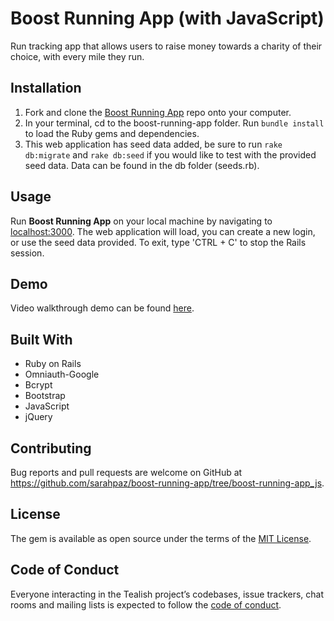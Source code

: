 # Boost Running App (with JavaScript)

Run tracking app that allows users to raise money towards a charity of their choice, with every mile they run.

## Installation

1. Fork and clone the [Boost Running App](https://github.com/sarahpaz/boost-running-app/tree/boost-running-app_js) repo onto your computer.
2. In your terminal, cd to the boost-running-app folder. Run `bundle install` to load the Ruby gems and dependencies.
3. This web application has seed data added, be sure to run `rake db:migrate` and `rake db:seed` if you would like to test with the provided seed data. Data can be found in the db folder (seeds.rb).

## Usage

Run **Boost Running App** on your local machine by navigating to [localhost:3000](https://localhost:3000). The web application will load, you can create a new login, or use the seed data provided. To exit, type 'CTRL + C' to stop the Rails session.

## Demo

Video walkthrough demo can be found [here](https://youtu.be/8vAxjofl_7g).

## Built With

- Ruby on Rails
- Omniauth-Google
- Bcrypt
- Bootstrap
- JavaScript
- jQuery

## Contributing

Bug reports and pull requests are welcome on GitHub at https://github.com/sarahpaz/boost-running-app/tree/boost-running-app_js.

## License

The gem is available as open source under the terms of the [MIT License](https://opensource.org/licenses/MIT).

## Code of Conduct

Everyone interacting in the Tealish project’s codebases, issue trackers, chat rooms and mailing lists is expected to follow the [code of conduct](https://github.com/sarahpaz/tealish/blob/master/CODE_OF_CONDUCT.md).
